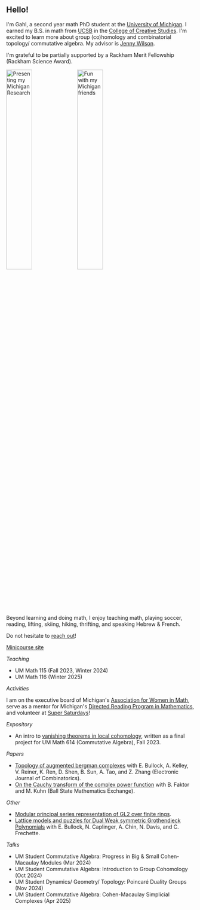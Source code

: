 ## Hello!

I'm Gahl, a second year math PhD student at the [University of Michigan](https://lsa.umich.edu/math). I earned my B.S. in math from [UCSB](https://www.ucsb.edu/) in the [College of Creative Studies](https://ccs.ucsb.edu/). I'm excited to learn more about group (co)homology and combinatorial topology/ commutative algebra. My advisor is [Jenny Wilson](https://dept.math.lsa.umich.edu/~jchw/).

I'm grateful to be partially supported by a Rackham Merit Fellowship (Rackham Science Award). 

<img src="https://gahlshemy.github.io/assets/images/racacon-presenting.jpg" alt="Presenting my Michigan Research" style="width: 37%">
<img src="https://gahlshemy.github.io/assets/images/mich_math.jpeg" alt="Fun with my Michigan friends" style="width: 37%">

Beyond learning and doing math, I enjoy teaching math, playing soccer, reading, lifting, skiing, hiking, thrifting, and speaking Hebrew & French.

Do not hesitate to [reach out](mailto:gshemy@umich.edu)!

[Minicourse site](https://gahlshemy.github.io/minicourses)

*Teaching*
* UM Math 115 (Fall 2023, Winter 2024)
* UM Math 116 (Winter 2025)

*Activities*

I am on the executive board of Michigan's [Association for Women in Math](https://sites.google.com/umich.edu/awm/home?authuser=0), serve as a mentor for Michigan's [Directed Reading Program in Mathematics](https://sites.google.com/umich.edu/drp/home), and volunteer at [Super Saturdays](https://sites.lsa.umich.edu/math-corps/super-saturdays/)!

*Expository*
* An intro to [vanishing theorems in local cohomology](https://gahlshemy.github.io/GS_Math614_Project.pdf), written as a final project for UM Math 614 (Commutative Algebra), Fall 2023.

*Papers* 
* [Topology of augmented bergman complexes](https://arxiv.org/abs/2108.13394) with E. Bullock, A. Kelley, V. Reiner, K. Ren, D. Shen, B. Sun, A. Tao, and Z. Zhang (Electronic Journal of Combinatorics). 
* [On the Cauchy transform of the complex power function](https://digitalresearch.bsu.edu/mathexchange/wp-content/uploads/2023/12/2023_8_FKS.pdf) with B. Faktor and M. Kuhn (Ball State Mathematics Exchange).

*Other*
* [Modular principal series representation of GL2 over finite rings](https://gahlshemy.github.io/dec30modreps.pdf).
* [Lattice models and puzzles for Dual Weak symmetric Grothendieck Polynomials](https://www-users.cse.umn.edu/~reiner/REU/REU2021notes/Problem_5__Puzzles___Ice.pdf) with E. Bullock, N. Caplinger, A. Chin, N. Davis, and C. Frechette.

*Talks*
* UM Student Commutative Algebra: Progress in Big & Small Cohen-Macaulay Modules (Mar 2024)
* UM Student Commutative Algebra: Introduction to Group Cohomology (Oct 2024)
* UM Student Dynamics/ Geometry/ Topology: Poincaré Duality Groups (Nov 2024)
* UM Student Commutative Algebra: Cohen-Macaulay Simplicial Complexes (Apr 2025)
